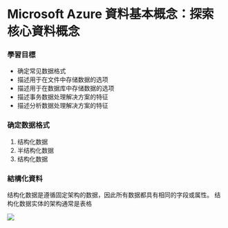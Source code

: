<h1> Microsoft Azure 資料基本概念：探索核心資料概念 </h1>
<h3>學習目標</h3>
<ul>
  <li>确定常见数据格式</li>
  <li>描述用于在文件中存储数据的选项</li>
  <li>描述用于在数据库中存储数据的选项</li>
  <li>描述事务数据处理解决方案的特征</li>
  <li>描述分析数据处理解决方案的特征</li>
</ul>
<h3>确定数据格式</h3>
<ol>
  <li>结构化数据</li>
  <li>半结构化数据</li>
  <li>结构化数据</li>
</ol>
<h3>結構化資料</h3>
<p>结构化数据是遵循固定架构的数据，因此所有数据都具有相同的字段或属性。 结构化数据实体的架构通常是表格</p>
<img src = "https://docs.microsoft.com/zh-tw/learn/wwl-data-ai/explore-core-data-concepts/media/2-tabular-diagram.png">
